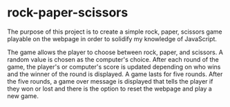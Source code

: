 # rock-paper-scissors

The purpose of this project is to create a simple rock, paper,
scissors game playable on the webpage in order to solidify my 
knowledge of JavaScript.

The game allows the player to choose between rock, paper, and
scissors. A random value is chosen as the computer's choice. After
each round of the game, the player's or computer's score is updated
depending on who wins and the winner of the round is displayed. A
game lasts for five rounds. After the five rounds, a game over
message is displayed that tells the player if they won or lost and
there is the option to reset the webpage and play a new game.